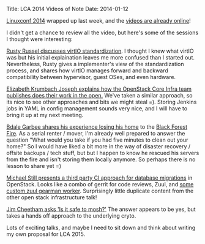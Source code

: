 Title: LCA 2014 Videos of Note
Date: 2014-01-12

[Linuxconf 2014][1] wrapped up last week, and the [videos are already online][2]!

I didn't get a chance to review all the video, but here's some of the sessions I
thought were interesting:

[Rusty Russel discusses virtIO standardization][3]. I thought I knew what virtIO was but his
initial explaination leaves me more confused than I started out. Nevertheless, Rusty gives a 
implementer's view of the standardization process, and shares how virtIO manages forward and
backward compatibility between hypervisor, guest OSes, and even hardware.

[Elizabeth Krumbach Joseph explains how the OpenStack Core Infra team publishes does their work in the open.][4] We've taken a similar approach, so its nice to see other approaches and bits we
might steal =). Storing Jenkins jobs in YAML in config management sounds very nice, and I will
have to bring it up at my next meeting.

[Bdale Garbee shares his experience losing his home][5] to the [Black Forest Fire][6]. As a serial 
renter / mover, I'm already well prepared to answer the question "What would you take if you had 
five minutes to clean out your home?" So I would have liked a bit more in the way of disaster 
recovery / offsite backups / tech stuff, but but I happen to know he rescued his servers from 
the fire and isn't storing them locally anymore. So perhaps there is no lesson to share yet =)

[Michael Still presents a third party CI approach for database migrations][7] in OpenStack. Looks
like a combo of gerrit for code reviews, Zuul, and [some custom zuul gearman worker][8].
Surprisingly little duplicate content from the other open stack infrastructure talk!

[Jim Cheetham asks 'Is it safe to mosh?'][9] The answer appears to be yes, but takes a hands off
approach to the underlying cryto. 

Lots of exciting talks, and maybe I need to sit down and think about writing my own proposal for
LCA 2015.

   [1]: http://linux.conf.au/programme/schedule
   [2]: http://mirror.linux.org.au/linux.conf.au/2014/
   [3]: http://mirror.linux.org.au/linux.conf.au/2014/Wednesday/24-VirtIO_1.0:_A_Standard_Emerges_-_Rusty_Russell.mp4
   [4]: http://mirror.linux.org.au/linux.conf.au/2014/Wednesday/27-Systems_Administration_in_the_Open_-_Elizabeth_Krumbach_Joseph.mp4
   [5]:http://mirror.linux.org.au/linux.conf.au/2014/Thursday/92-Disaster_Recovery_Lessons_I_Hoped_Id_Never_Have_to_Learn_-_Bdale_Garbee.mp4
   [6]: http://en.wikipedia.org/wiki/Black_Forest_Fire
   [7]: http://mirror.linux.org.au/linux.conf.au/2014/Wednesday/65-Continuous_Integration_for_your_database_migrations_-_Michael_Still.mp4
   [8]: http://git.openstack.org/cgit/stackforge/turbo-hipster/
   [9]: http://mirror.linux.org.au/linux.conf.au/2014/Thursday/84-Is_it_safe_to_mosh_-_Jim_Cheetham.mp4
